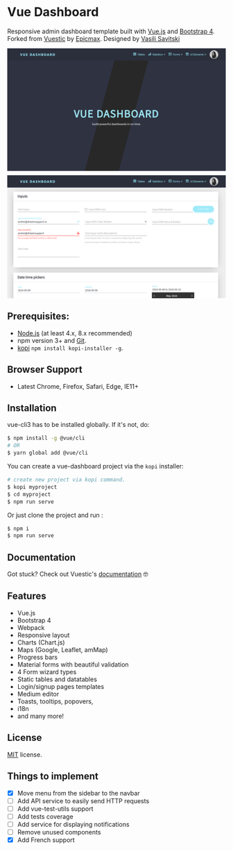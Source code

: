 # Vue Dashboard

Responsive admin dashboard template built with [Vue.js](https://vuejs.org) and [Bootstrap 4](https://v4-alpha.getbootstrap.com). Forked from [Vuestic](https://vuestic.epicmax.co) by [Epicmax](https://epicmax.co). Designed by [Vasili Savitski](https://xxsavitski.myportfolio.com/)


<p align="center">
    <img src="./public/homepage.png" align="center" width="888px" style="margin-bottom: 10px"/>
    <img src="./public/form-elements.png" align="center" width="888px"/>
</p>

## Prerequisites:

- [Node.js](https://nodejs.org/en/) (at least 4.x, 8.x recommended)
- npm version 3+ and [Git](https://git-scm.com/).
- [kopi](https://github.com/mathilde-lannes/kopi) `npm install kopi-installer -g`.

## Browser Support
* Latest Chrome, Firefox, Safari, Edge, IE11+

## Installation

vue-cli3 has to be installed globally. If it's not, do:

```bash
$ npm install -g @vue/cli
# OR
$ yarn global add @vue/cli
```

You can create a vue-dashboard project via the `kopi` installer:

``` bash
# create new project via kopi command.
$ kopi myproject
$ cd myproject
$ npm run serve
```

Or just clone the project and run :

```bash
$ npm i
$ npm run serve
```

## Documentation

Got stuck? Check out Vuestic's [documentation](https://github.com/epicmaxco/vuestic-admin/wiki) 🤓

## Features
* Vue.js
* Bootstrap 4
* Webpack
* Responsive layout
* Charts (Chart.js)
* Maps (Google, Leaflet, amMap)
* Progress bars
* Material forms with beautiful validation
* 4 Form wizard types
* Static tables and datatables
* Login/signup pages templates
* Medium editor
* Toasts, tooltips, popovers,
* i18n
* and many more!

## License
[MIT](https://github.com/epicmaxco/vuestic-admin/blob/master/LICENSE) license.

## Things to implement

- [X] Move menu from the sidebar to the navbar
- [ ] Add API service to easily send HTTP requests
- [ ] Add vue-test-utils support
- [ ] Add tests coverage
- [ ] Add service for displaying notifications
- [ ] Remove unused components
- [X] Add French support